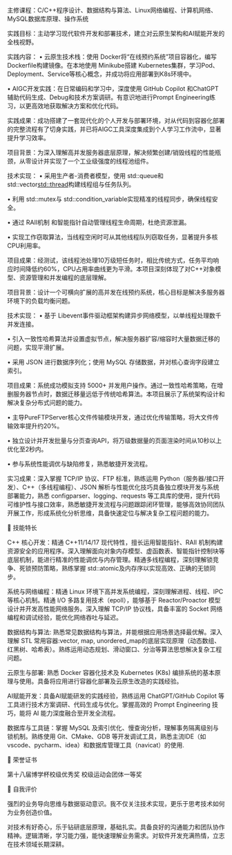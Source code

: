主修课程：C/C++程序设计、数据结构与算法、Linux网络编程、计算机网络、MySQL数据库原理、操作系统

​实践目标​：主动学习现代软件开发和部署技术，建立对云原生架构和AI赋能开发的全栈视野。

​实践内容​：
• ​云原生技术栈​：使用 ​Docker​ 将“在线预约系统”项目容器化，编写Dockerfile构建镜像。在本地使用 ​Minikube​ 搭建 	Kubernetes​ 集群，学习Pod、Deployment、Service等核心概念，并成功将应用部署到K8s环境中。

• ​AIGC开发实践​：在日常编码和学习中，深度使用 ​GitHub Copilot​ 和 ​ChatGPT​ 辅助代码生成、Debug和技术方案调研。​有意识地进行Prompt Engineering练习，以更高效地获取解决方案和优化代码。

​实践成果​：​成功搭建了一套现代化的个人开发与部署环境，对从代码到容器化部署的完整流程有了切身实践，并已将AIGC工具深度集成到个人学习工作流中，显著提升学习效率。

​项目背景​：为深入理解高并发服务器底层原理，解决频繁创建/销毁线程的性能瓶颈，从零设计并实现了一个工业级强度的线程池组件。

​技术实现​：
• 采用生产者-消费者模型，使用 std::queue和 std::vector<std::thread>构建线程组与任务队列。

• 利用 std::mutex与 std::condition_variable实现精准的线程同步，确保线程安全。

• 通过 ​RAII机制​ 和智能指针自动管理线程生命周期，杜绝资源泄漏。

• 实现工作窃取算法，当线程空闲时可从其他线程队列窃取任务，显著提升多核CPU利用率。

​项目成果​：经测试，该线程池处理10万级短任务时，相比传统方式，​任务平均响应时间降低约60%​，CPU占用率曲线更为平滑。​本项目深刻体现了对C++对象模型、资源管理和并发编程的底层理解。

​项目背景​：设计一个可横向扩展的高并发在线预约系统，核心目标是解决多服务器环境下的负载均衡问题。

​技术实现​：
• 基于 ​Libevent​ 事件驱动框架构建异步网络模型，以单线程处理数千并发连接。

• 引入一致性哈希算法并设置虚拟节点，解决服务器扩容/缩容时大量数据迁移的问题，实现平滑扩展。

• 采用 JSON 进行数据序列化；使用 MySQL 存储数据，并对核心查询字段建立索引。

​项目成果​：系统成功模拟支持 ​5000+ 并发用户操作。通过一致性哈希策略，在增删服务器节点时，数据迁移量远低于传统哈希算法。本项目展示了系统架构设计和解决复杂分布式问题的能力。

• 主导PureFTPServer核心文件传输模块开发，通过优化传输策略，将大文件传输效率提升约 ​20%​。

• 独立设计并开发批量与分页查询API，将万级数据量的页面渲染时间从 ​10秒以上优化至2秒内。

• 参与系统性能调优与缺陷修复，熟悉敏捷开发流程。

实习成果：深入掌握 TCP/IP 协议、FTP 标准，熟练运用 Python（服务器/接口开发）、C++（多线程编程）、JSON 解析与性能优化技巧具备独立模块开发与系统部署能力，熟悉 configparser、logging、requests 等工具库的使用，提升代码可维护性与接口效率，熟悉敏捷开发流程与问题跟踪闭环管理，能够高效协同团队开展工作，形成系统化分析思维，具备快速定位与解决复杂工程问题的能力。

	技能特长

​C++ 核心开发：​精通 C++11/14/17 现代特性，擅长运用智能指针、RAII 机制构建资源安全的应用程序。深入理解面向对象内存模型、虚函数表、智能指针控制块等底层机制，能进行精准的性能调优与内存管理。精通多线程编程，深刻理解锁竞争、死锁预防策略，熟练掌握 std::atomic及内存序以实现高效、正确的无锁同步。

​系统与网络编程：精通 Linux 环境下高并发系统编程，深刻理解进程、线程、IPC 等核心机制。精通 I/O 多路复用技术（epoll），能够基于 Reactor/Proactor 模型设计并开发高性能网络服务。深入理解 TCP/IP 协议栈，具备丰富的 Socket 网络编程和调试经验，能优化网络吞吐与延迟。

​数据结构与算法​: 熟悉常见数据结构与算法，并能根据应用场景选择最优解。深入理解 STL 常用容器:vector, map, unordered_map的底层实现原理（动态数组、红黑树、哈希表）。熟练运用动态规划、滑动窗口、分治等算法思想解决复杂工程问题。

​云原生与部署: ​熟悉 Docker 容器化技术及 Kubernetes (K8s) 编排系统的基本原理与使用。具备将应用进行容器化部署及云原生改造的实践经验。

​AI赋能开发：​具备AI赋能研发的实践经验，熟练运用 ChatGPT/GitHub Copilot 等工具进行技术方案调研、代码生成与优化。掌握高效的 Prompt Engineering 技巧，能将 AI 能力深度融合至开发全流程。

​数据库与工具链​：掌握 MySQL 及索引优化、慢查询分析，理解事务隔离级别与锁机制。熟练使用 Git、CMake、GDB 等开发调试工具，熟悉主流IDE（如vscode、pycharm、idea）和数据库管理工具（navicat）的使用.

	荣誉证书

第十八届博学杯校级优秀奖	校级运动会团体一等奖

	自我评价

强烈的业务导向思维与数据驱动意识。我不仅关注技术实现，更乐于思考技术如何为业务创造价值。

对技术有好奇心，乐于钻研底层原理，基础扎实。具备良好的沟通能力和团队协作精神。逻辑清晰，学习能力强，能快速理解业务需求。对软件开发充满热情，立志在技术领域长期深耕。
